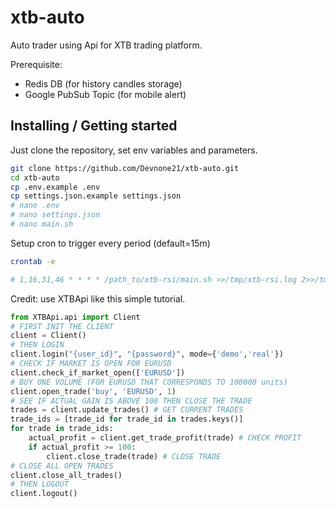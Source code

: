 # xtb-auto
Auto trader using Api for XTB trading platform.


Prerequisite:
- Redis DB (for history candles storage)
- Google PubSub Topic (for mobile alert)

## Installing / Getting started

Just clone the repository, set env variables and parameters.

```bash
git clone https://github.com/Devnone21/xtb-auto.git
cd xtb-auto
cp .env.example .env
cp settings.json.example settings.json
# nano .env
# nano settings.json
# nano main.sh
```

Setup cron to trigger every period (default=15m)

```bash
crontab -e

# 1,16,31,46 * * * * /path_to/xtb-rsi/main.sh >>/tmp/xtb-rsi.log 2>>/tmp/xtb-error.log
```


Credit: use XTBApi like this simple tutorial.
```python
from XTBApi.api import Client
# FIRST INIT THE CLIENT
client = Client()
# THEN LOGIN
client.login("{user_id}", "{password}", mode={'demo','real'})
# CHECK IF MARKET IS OPEN FOR EURUSD
client.check_if_market_open(['EURUSD'])
# BUY ONE VOLUME (FOR EURUSD THAT CORRESPONDS TO 100000 units)
client.open_trade('buy', 'EURUSD', 1)
# SEE IF ACTUAL GAIN IS ABOVE 100 THEN CLOSE THE TRADE
trades = client.update_trades() # GET CURRENT TRADES
trade_ids = [trade_id for trade_id in trades.keys()]
for trade in trade_ids:
    actual_profit = client.get_trade_profit(trade) # CHECK PROFIT
    if actual_profit >= 100:
        client.close_trade(trade) # CLOSE TRADE
# CLOSE ALL OPEN TRADES
client.close_all_trades()
# THEN LOGOUT
client.logout()
```
